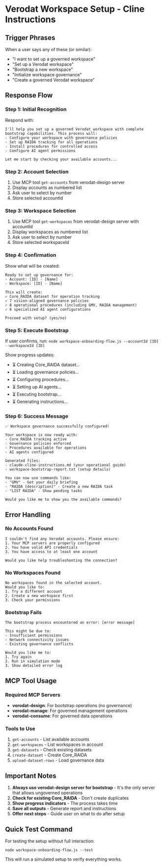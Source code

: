 # Verodat Workspace Setup - Cline Instructions

## Trigger Phrases
When a user says any of these (or similar):
- "I want to set up a governed workspace"
- "Set up a Verodat workspace"
- "Bootstrap a new workspace"
- "Initialize workspace governance"
- "Create a governed Verodat workspace"

## Response Flow

### Step 1: Initial Recognition
Respond with:
```
I'll help you set up a governed Verodat workspace with complete bootstrap capabilities. This process will:
- Configure your workspace with governance policies
- Set up RAIDA tracking for all operations
- Install procedures for controlled access
- Configure AI agent permissions

Let me start by checking your available accounts...
```

### Step 2: Account Selection
1. Use MCP tool `get-accounts` from verodat-design server
2. Display accounts as numbered list
3. Ask user to select by number
4. Store selected accountId

### Step 3: Workspace Selection  
1. Use MCP tool `get-workspaces` from verodat-design server with accountId
2. Display workspaces as numbered list
3. Ask user to select by number
4. Store selected workspaceId

### Step 4: Confirmation
Show what will be created:
```
Ready to set up governance for:
- Account: [ID] - [Name]
- Workspace: [ID] - [Name]

This will create:
✓ Core_RAIDA dataset for operation tracking
✓ 7 vision-aligned governance policies
✓ 8 operational procedures (including GMV, RAIDA management)
✓ 6 specialized AI agent configurations

Proceed with setup? (yes/no)
```

### Step 5: Execute Bootstrap
If user confirms, run: `node workspace-onboarding-flow.js --accountId [ID] --workspaceId [ID]`

Show progress updates:
- ⏳ Creating Core_RAIDA dataset...
- ⏳ Loading governance policies...
- ⏳ Configuring procedures...
- ⏳ Setting up AI agents...
- ⏳ Executing bootstrap...
- ⏳ Generating instructions...

### Step 6: Success Message
```
✅ Workspace governance successfully configured!

Your workspace is now ready with:
- Core_RAIDA tracking active
- Governance policies enforced
- Procedures available for operations
- AI agents configured

Generated files:
- claude-cline-instructions.md (your operational guide)
- workspace-bootstrap-report.txt (setup details)

You can now use commands like:
- "GMV" - Get your daily briefing
- "RAIDA [description]" - Create a new RAIDA task
- "LIST RAIDA" - Show pending tasks

Would you like me to show you the available commands?
```

## Error Handling

### No Accounts Found
```
I couldn't find any Verodat accounts. Please ensure:
1. Your MCP servers are properly configured
2. You have valid API credentials
3. You have access to at least one account

Would you like help troubleshooting the connection?
```

### No Workspaces Found
```
No workspaces found in the selected account. 
Would you like to:
1. Try a different account
2. Create a new workspace first
3. Check your permissions
```

### Bootstrap Fails
```
The bootstrap process encountered an error: [error message]

This might be due to:
- Insufficient permissions
- Network connectivity issues
- Existing governance conflicts

Would you like me to:
1. Try again
2. Run in simulation mode
3. Show detailed error log
```

## MCP Tool Usage

### Required MCP Servers
- **verodat-design**: For bootstrap operations (no governance)
- **verodat-manage**: For governed management operations  
- **verodat-consume**: For governed data operations

### Tools to Use
1. `get-accounts` - List available accounts
2. `get-workspaces` - List workspaces in account
3. `get-datasets` - Check existing datasets
4. `create-dataset` - Create Core_RAIDA
5. `upload-dataset-rows` - Load governance data

## Important Notes

1. **Always use verodat-design server for bootstrap** - It's the only server that allows ungoverned operations
2. **Check for existing Core_RAIDA** - Don't create duplicates
3. **Show progress indicators** - The process takes time
4. **Save all outputs** - Generate report and instructions
5. **Offer next steps** - Guide user on what to do after setup

## Quick Test Command

For testing the setup without full interaction:
```
node workspace-onboarding-flow.js --test
```

This will run a simulated setup to verify everything works.
